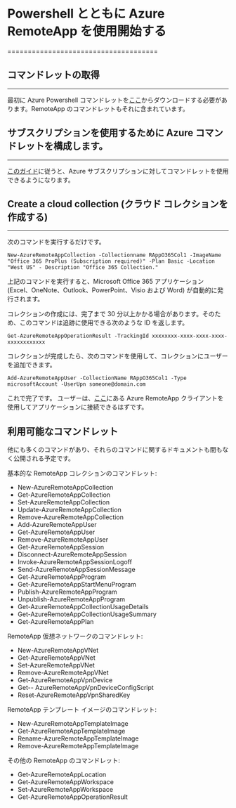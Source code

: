 <properties
   pageTitle="Powershell とともに Azure RemoteApp を使用開始する"
   description="Powershell とともに Azure RemoteApp を使用開始する方法の詳細"
   services="remoteapp"
   documentationCenter=""
   authors="guscatalano"
   manager="mbaldwin"
   editor=""/>

<tags
   ms.service="remoteapp"
   ms.devlang="na"
   ms.topic="article"
   ms.tgt_pltfrm="na"
   ms.workload="compute"
   ms.date="07/07/2015"
   ms.author="guscatal;spatnaik;elizapo"/>



# Powershell とともに Azure RemoteApp を使用開始する
=====================================


## コマンドレットの取得 
-------------
最初に Azure Powershell コマンドレットを[ここ](http://go.microsoft.com/?linkid=9811175)からダウンロードする必要があります。RemoteApp のコマンドレットもそれに含まれています。

## サブスクリプションを使用するために Azure コマンドレットを構成します。
------------------
[このガイド](../powershell-install-configure.md)に従うと、Azure サブスクリプションに対してコマンドレットを使用できるようになります。

## Create a cloud collection (クラウド コレクションを作成する)
--------------------
次のコマンドを実行するだけです。

    New-AzureRemoteAppCollection -Collectionname RAppO365Col1 -ImageName "Office 365 ProPlus (Subscription required)" -Plan Basic -Location "West US" - Description "Office 365 Collection."

上記のコマンドを実行すると、Microsoft Office 365 アプリケーション (Excel、OneNote、Outlook、PowerPoint、Visio および Word) が自動的に発行されます。

コレクションの作成には、完了まで 30 分以上かかる場合があります。そのため、このコマンドは追跡に使用できる次のような ID を返します。


    Get-AzureRemoteAppOperationResult -TrackingId xxxxxxxx-xxxx-xxxx-xxxx-xxxxxxxxxxxx

コレクションが完成したら、次のコマンドを使用して、コレクションにユーザーを追加できます。

    Add-AzureRemoteAppUser -CollectionName RAppO365Col1 -Type microsoftAccount -UserUpn someone@domain.com

これで完了です。 ユーザーは、[ここ](https://www.remoteapp.windowsazure.com/)にある Azure RemoteApp クライアントを使用してアプリケーションに接続できるはずです。

## 利用可能なコマンドレット
他にも多くのコマンドがあり、それらのコマンドに関するドキュメントも間もなく公開される予定です。

基本的な RemoteApp コレクションのコマンドレット:

- New-AzureRemoteAppCollection
- Get-AzureRemoteAppCollection
- Set-AzureRemoteAppCollection
- Update-AzureRemoteAppCollection
- Remove-AzureRemoteAppCollection
- Add-AzureRemoteAppUser
- Get-AzureRemoteAppUser
- Remove-AzureRemoteAppUser
- Get-AzureRemoteAppSession
- Disconnect-AzureRemoteAppSession
- Invoke-AzureRemoteAppSessionLogoff
- Send-AzureRemoteAppSessionMessage
- Get-AzureRemoteAppProgram
- Get-AzureRemoteAppStartMenuProgram
- Publish-AzureRemoteAppProgram
- Unpublish-AzureRemoteAppProgram
- Get-AzureRemoteAppCollectionUsageDetails
- Get-AzureRemoteAppCollectionUsageSummary
- Get-AzureRemoteAppPlan

RemoteApp 仮想ネットワークのコマンドレット:

- New-AzureRemoteAppVNet
- Get-AzureRemoteAppVNet
- Set-AzureRemoteAppVNet
- Remove-AzureRemoteAppVNet
- Get-AzureRemoteAppVpnDevice
- Get-- AzureRemoteAppVpnDeviceConfigScript
- Reset-AzureRemoteAppVpnSharedKey

RemoteApp テンプレート イメージのコマンドレット:

- New-AzureRemoteAppTemplateImage
- Get-AzureRemoteAppTemplateImage
- Rename-AzureRemoteAppTemplateImage
- Remove-AzureRemoteAppTemplateImage

その他の RemoteApp のコマンドレット:

- Get-AzureRemoteAppLocation
- Get-AzureRemoteAppWorkspace
- Set-AzureRemoteAppWorkspace
- Get-AzureRemoteAppOperationResult
 

<!---HONumber=July15_HO4-->